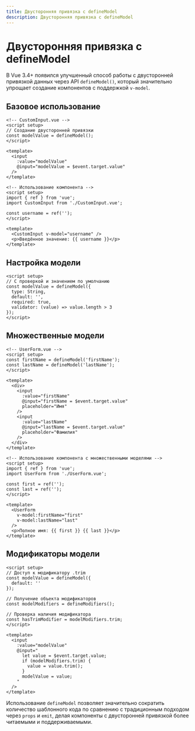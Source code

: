 ```yaml
---
title: Двусторонняя привязка с defineModel
description: Двусторонняя привязка с defineModel
---
```


# Двусторонняя привязка с defineModel

В Vue 3.4+ появился улучшенный способ работы с двусторонней привязкой данных через API `defineModel()`, который значительно упрощает создание компонентов с поддержкой `v-model`.

## Базовое использование

```vue
<!-- CustomInput.vue -->
<script setup>
// Создание двусторонней привязки
const modelValue = defineModel();
</script>

<template>
  <input 
    :value="modelValue"
    @input="modelValue = $event.target.value"
  />
</template>

<!-- Использование компонента -->
<script setup>
import { ref } from 'vue';
import CustomInput from './CustomInput.vue';

const username = ref('');
</script>

<template>
  <CustomInput v-model="username" />
  <p>Введённое значение: {{ username }}</p>
</template>
```

## Настройка модели

```vue
<script setup>
// С проверкой и значением по умолчанию
const modelValue = defineModel({
  type: String,
  default: '',
  required: true,
  validator: (value) => value.length > 3
});
</script>
```

## Множественные модели

```vue
<!-- UserForm.vue -->
<script setup>
const firstName = defineModel('firstName');
const lastName = defineModel('lastName');
</script>

<template>
  <div>
    <input 
      :value="firstName"
      @input="firstName = $event.target.value"
      placeholder="Имя"
    />
    <input 
      :value="lastName"
      @input="lastName = $event.target.value"
      placeholder="Фамилия"
    />
  </div>
</template>

<!-- Использование компонента с множественными моделями -->
<script setup>
import { ref } from 'vue';
import UserForm from './UserForm.vue';

const first = ref('');
const last = ref('');
</script>

<template>
  <UserForm 
    v-model:firstName="first"
    v-model:lastName="last"
  />
  <p>Полное имя: {{ first }} {{ last }}</p>
</template>
```

## Модификаторы модели

```vue
<script setup>
// Доступ к модификатору .trim
const modelValue = defineModel({ 
  default: '' 
});

// Получение объекта модификаторов
const modelModifiers = defineModifiers();

// Проверка наличия модификатора
const hasTrimModifier = modelModifiers.trim;
</script>

<template>
  <input 
    :value="modelValue"
    @input="
      let value = $event.target.value;
      if (modelModifiers.trim) {
        value = value.trim();
      }
      modelValue = value;
    "
  />
</template>
```

Использование `defineModel` позволяет значительно сократить количество шаблонного кода по сравнению с традиционным подходом через `props` и `emit`, делая компоненты с двусторонней привязкой более читаемыми и поддерживаемыми.